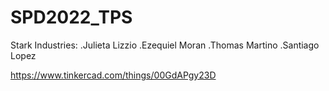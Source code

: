 # SPD2022_TPS
Stark Industries:
.Julieta Lizzio
.Ezequiel Moran
.Thomas Martino
.Santiago Lopez

https://www.tinkercad.com/things/00GdAPgy23D
